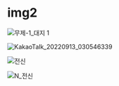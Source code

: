 # img2
![무제-1_대지 1](https://user-images.githubusercontent.com/111984910/189944713-170940f8-e2c1-4333-97ed-bd1cc2eaa399.png)

![KakaoTalk_20220913_030546339](https://user-images.githubusercontent.com/111984910/189944963-23a30d4f-64ca-49f8-b817-67a48dabcaed.png)

![전신](https://user-images.githubusercontent.com/111984910/189945890-9747949f-8cfc-4649-8dba-d47e763e1a4d.png)

![N_전신](https://user-images.githubusercontent.com/111984910/189947522-544b6ca2-61ca-4275-b79d-6f3ccddaa107.png)
